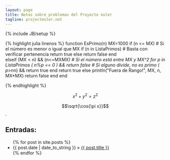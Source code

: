 ```yaml
---
layout: page
title: Notas sobre problemas del Proyecto euler
tagline: projecteuler.net
---
```

{% include JB/setup %}

{% highlight julia linenos %}
function EsPrimo(n)
	MX=1000
	if (n <= MX) # Si el número es menor o igual que MX
		if (n in ListaPrimos)  # Basta con verificar pertenencia
			return true
		else
			return false
		end   
	elseif (MX < n) &&  (n<=MX*MX)  # Si el número está entre MX y MX^2
		for p in ListaPrimos
			( n%p == 0 ) && return false  # Si alguno divide, no es primo
			( p>n*n) && return true
		end
		return true
	else
		println("Fuera de Rango!", MX, n, MX*MX)
		return false
	end
end


{% endhighlight %}

$$x^2 + y^2 = z^2$$

$$\sqrt{\cos{\pi x}}$$.

## Entradas:
<ul class="posts">
  {% for post in site.posts %}
    <li><span>{{ post.date | date_to_string }}</span> &raquo; <a href="{{ BASE_PATH }}{{ post.url }}">{{ post.title }}</a></li>
  {% endfor %}
</ul>


